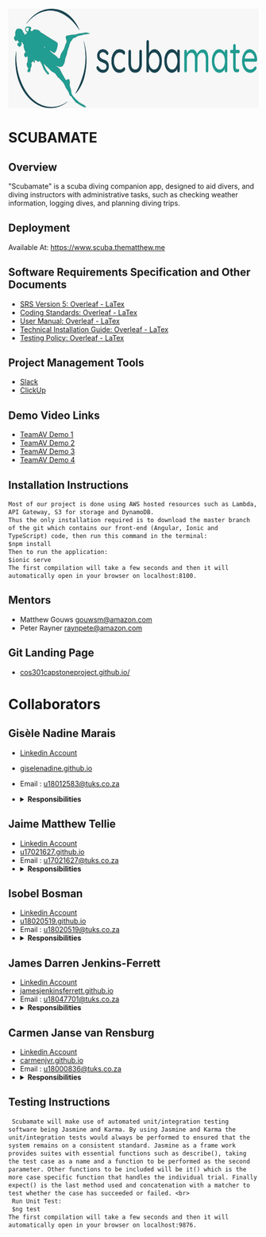 <a href="https://github.com/COS301-SE-2020/SCUBAMATE"><img src="https://github.com/COS301-SE-2020/SCUBAMATE/blob/master/images/logo.jpeg" title="Scubamate" alt="Scubamate" height="200" width="750"></a>

# SCUBAMATE

## Overview 
"Scubamate" is a scuba diving companion app, designed to aid divers, and diving instructors with administrative tasks, such as checking weather information, logging dives, and planning diving trips.
## Deployment 
Available At: <a href="https://www.scuba.thematthew.me"> https://www.scuba.thematthew.me </a>

## Software Requirements Specification and Other Documents
 * <a href="https://www.overleaf.com/read/pdbfwzfvmpcy">SRS Version 5: Overleaf - LaTex</a>
 * <a href="https://www.overleaf.com/read/shbywrwqfcvw">Coding Standards: Overleaf - LaTex</a>
 * <a href="https://www.overleaf.com/read/wrrjwwdgfgfn">User Manual: Overleaf - LaTex</a>
 * <a href="https://www.overleaf.com/read/fzpxngrydqsg">Technical Installation Guide: Overleaf - LaTex</a>
 * <a href="https://www.overleaf.com/read/pfxwhzpsjcyb">Testing Policy: Overleaf - LaTex</a>

## Project Management Tools
* <a href="https://team-anti-virus.slack.com">Slack</a>
* <a href="https://app.clickup.com/2536654/home/landing">ClickUp</a>

## Demo Video Links
* <a href="https://drive.google.com/drive/folders/14hiS32Kgk8xqgvmLkFV33a35PGvYcp6Y?usp=sharing">TeamAV Demo 1</a>
* <a href="https://drive.google.com/drive/folders/1f9AQtVqOS0MdEosUH1uwPVwZdO6j9OvS?usp=sharing">TeamAV Demo 2</a>
* <a href="https://drive.google.com/drive/folders/1s-HwZWjfE7g6LqAYjGYOIusZHvtbEbY8?usp=sharing">TeamAV Demo 3</a>
* <a href="https://drive.google.com/drive/folders/11ASHoMOxMoAoQlPSTiZ8mVP0IVLus1pu?usp=sharing">TeamAV Demo 4</a>


## Installation Instructions
    Most of our project is done using AWS hosted resources such as Lambda, API Gateway, S3 for storage and DynamoDB.
    Thus the only installation required is to download the master branch of the git which contains our front-end (Angular, Ionic and TypeScript) code, then run this command in the terminal:
    $npm install
    Then to run the application:
    $ionic serve
    The first compilation will take a few seconds and then it will automatically open in your browser on localhost:8100.
## Mentors
* Matthew Gouws gouwsm@amazon.com
* Peter Rayner raynpete@amazon.com

## Git Landing Page
 * <a href="https://cos301capstoneproject.github.io/">cos301capstoneproject.github.io/</a>

# Collaborators

## Gisèle Nadine Marais
 * <a href="https://www.linkedin.com/in/gisele-marais-871a801a7/"> Linkedin Account </a>
 * <a href="https://giselenadine.github.io/">giselenadine.github.io</a>
 * Email : u18012583@tuks.co.za
 * <details>
     <summary><b>Responsibilities </b></summary>
     <br>
        - SRS Document: Introduction
        <br>
        - SRS Document: Domain Model
        <br>
        - Lambda function for retrieval of Dive Types and Dive Sites
        <br> 
        - Designed and Implemented the DynamoDB database
        <br>
        - Error checking for retrieval of Dive History and Login 
        <br>
        - Set-up S3 for storage of profile images
        <br>
        - Merging branches on github
        <br>
        - Edit Account Lambda functions
        <br>
        - Edit Dive Lambda functions
        <br>
        - SRS Document: Deployment Model
        <br>
        - User Manual Document: Simple Deployment Model
        <br>
        - Code Standards Document
        <br>
        - Lookahead Lambda functions
        <br>
        - Adding and Upgrading Instructors Lambda functions
        <br>
        - Adding Dive Sites function
        <br>
        - Verifying Courses and Instructors Lambda functions
        <br>
        - Code Standards Document
        <br>
        - Course Suggestion and Survey Lambda functions
        <br>
        - Lambda functions for displaying Dive Sites and Dive Centres
        <br>
        - Architectural Design Document: Architectural Design Diagram
        <br>
        - Gamification 
        <br>
        - Bug Fixes Front-end
    
    </details>


## Jaime Matthew Tellie 
 * <a href="https://www.linkedin.com/in/jaime-tellie/"> Linkedin  Account </a>
 * <a href="https://u17021627.github.io/">u17021627.github.io</a>
 * Email : u17021627@tuks.co.za
 * <details>
     <summary><b>Responsibilities</b></summary>
     <br>
        - SRS Document: Trace-ability Matrix
        <br>
        - SRS Document: Quality Requirements
        <br>
        - Unit Testing
        <br> 
        - Integration Testing
        <br>
        - Architectural Design Documment: Quality Requirements
        <br>
        - Architectural Design Documment: Event-Driven Architecture
        <br>
        - Weather extraction for functionality of application
        <br>
        - Offline logging of dives
        <br>
        - Architectural Design Documment: Technology Requirements
        <br>
        - Testing Policy
        <br>
    </details>

## Isobel Bosman 
 * <a href="https://www.linkedin.com/in/isobel-bosman-8b29661a7/"> Linkedin  Account </a>
 * <a href="https://u18020519.github.io/">u18020519.github.io</a>
 * Email : u18020519@tuks.co.za
 * <details>
     <summary><b>Responsibilities</b></summary>
     <br>
        - SRS Document: Functional Requirements.
        <br>
        - SRS Document: Use Cases
        <br>
        - Architectural Design Document: Architectural Design Diagram.
        <br>
        - Lambda functions for adding and retrieving a new account.
        <br> 
        - Add new dive log lambda function.
        <br>
        - Lambda function for retrieving a list of a diver's personal dive logs.
        <br>
        - Retrieving a list of verified public dive logs Lambda function for the explore page
        <br>
        - Adding and editing a new dive centre Lambda functions.
        <br>
        - Adding courses and intructors to an existing dive centre Lambda functions.
        <br>
        - Functionality for upgrading an account to an Admin role.
        <br>
        - Adding an account to an existing dive centre Lambda function. 
    </details>

## James Darren Jenkins-Ferrett 
 * <a href=""> Linkedin  Account </a>
 * <a href="https://jamesjenkinsferrett.github.io/">jamesjenkinsferrett.github.io</a>
 * Email : u18047701@tuks.co.za
 * <details>
     <summary><b>Responsibilities</b></summary>
     <br>
        - SRS Document: Introduction.
        <br>
        - SRS Document: User Charactaristics and Overview.
        <br>
        - Lambda function for Login (including server side password hashing, and unique access token generation).
        <br> 
        - Hashing password functionality in sign-up Lambda function.
        <br>
        - Configuration of some of the endpoints in API-Gateway.
        <br>
        - Editing of Demo videos.
        <br>
        - SRS Document: Client-Server Architecture
        <br>
        - Lambda Function and API Gateway for default checklist functionality
        <br>
        - Lambda Function and API Gateway for custom checklist functionality
        <br>
        - Deletion of an account
        <br>
        - Email verification of an account
        <br>
        - Adding of dive courses
        <br>
        - AI predicting dive visibility
    </details>

## Carmen Janse van Rensburg 
 * <a href="https://www.linkedin.com/in/carmen-janse-van-rensburg-5b54691a9/"> Linkedin  Account </a>
 * <a href="https://carmenjvr.github.io/">carmenjvr.github.io</a>
 * Email : u18000836@tuks.co.za
 * <details>
     <summary><b>Responsibilities</b></summary>
        <br> 
        - Developing the front-end interface with Angular-Ionic.
        <br> 
        - Home page
         <br> 
        - Login and Signup pages
         <br> 
        - Explore page: public feed, dive sites and dive centres
        <br> 
        - Individual dive site and centre page with ability to view location weather and see location on google maps.
        <br> 
        - View, edit and log personal dives pages
        <br> 
        - Planning page: viewing dive sites and courses near you, suggested courses, checklist and visibility prediction.
        <br> 
        - Profile page functionality for Diver, Instructor, Admin and Super Admin.
        <br> 
        - Admin page with functionality for Admins and Super Admins.
        <br> 
        - Charts on Admin page to present the visualisation statistics.
        <br>
        - Deploying website and mobile application
        <br>
        - SRS Document: Functional Requirements
        <br>
        - SRS Document: Use Cases
        <br>
        - User Manual
        <br>
         - Non-Function Testing: Usability
        <br>
    </details>

## Testing Instructions
     Scubamate will make use of automated unit/integration testing software being Jasmine and Karma. By using Jasmine and Karma the unit/integration tests would always be performed to ensured that the system remains on a consistent standard. Jasmine as a frame work provides suites with essential functions such as describe(), taking the test case as a name and a function to be performed as the second parameter. Other functions to be included will be it() which is the more case specific function that handles the individual trial. Finally expect() is the last method used and concatenation with a matcher to test whether the case has succeeded or failed. <br>
     Run Unit Test: 
     $ng test 
    The first compilation will take a few seconds and then it will automatically open in your browser on localhost:9876.
